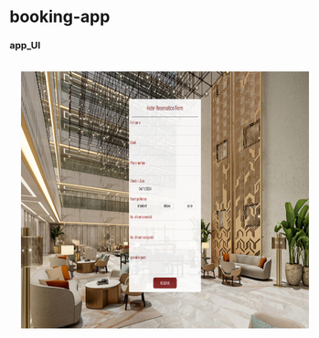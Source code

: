 # booking-app

### app_UI
<p allign="center">
<img src="frontend/screenshots/reservation.png" alt="reservation" style="padding: 20px" width="1000px" height='450px'>
</p>
